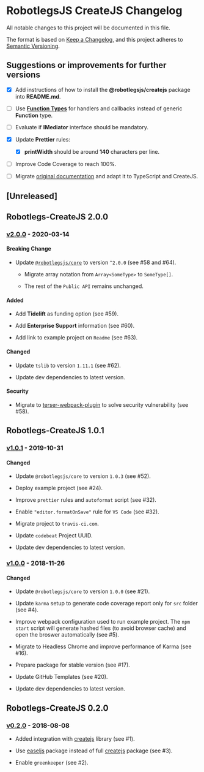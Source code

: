# RobotlegsJS CreateJS Changelog

All notable changes to this project will be documented in this file.

The format is based on [Keep a Changelog](https://keepachangelog.com/en/1.0.0/),
and this project adheres to [Semantic Versioning](https://semver.org/spec/v2.0.0.html).

## Suggestions or improvements for further versions

- [x] Add instructions of how to install the **@robotlegsjs/createjs** package into **README.md**.

- [ ] Use [**Function Types**](https://www.typescriptlang.org/docs/handbook/functions.html) for handlers and callbacks instead of generic **Function** type.

- [ ] Evaluate if **IMediator** interface should be mandatory.

- [x] Update **Prettier** rules:

  - [x] **printWidth** should be around **140** characters per line.

- [ ] Improve Code Coverage to reach 100%.

- [ ] Migrate [original documentation](https://github.com/robotlegs/robotlegs-framework/blob/master/src/readme.md) and adapt it to TypeScript and CreateJS.

## [Unreleased]

<!--
Types of changes:

#### Added
- for new features.

#### Changed
- for changes in existing functionality.

#### Deprecated
- for soon-to-be removed features.

#### Removed
- for now removed features.

#### Fixed
- for any bug fixes.

#### Security
- in case of vulnerabilities.
-->

## Robotlegs-CreateJS 2.0.0

### [v2.0.0](https://github.com/RobotlegsJS/RobotlegsJS-CreateJS/releases/tag/2.0.0) - 2020-03-14

#### Breaking Change

- Update [`@robotlegsjs/core`](https://github.com/RobotlegsJS/RobotlegsJS) to version `^2.0.0` (see #58 and #64).

  - Migrate array notation from `Array<SomeType>` to `SomeType[]`.

  - The rest of the `Public API` remains unchanged.

#### Added

- Add **Tidelift** as funding option (see #59).

- Add **Enterprise Support** information (see #60).

- Add link to example project on `Readme` (see #63).

#### Changed

- Update `tslib` to version `1.11.1` (see #62).

- Update dev dependencies to latest version.

#### Security

- Migrate to [terser-webpack-plugin](https://github.com/webpack-contrib/terser-webpack-plugin) to solve security vulnerability (see #58).

## Robotlegs-CreateJS 1.0.1

### [v1.0.1](https://github.com/RobotlegsJS/RobotlegsJS-CreateJS/releases/tag/1.0.1) - 2019-10-31

#### Changed

- Update `@robotlegsjs/core` to version `1.0.3` (see #52).

- Deploy example project (see #24).

- Improve `prettier` rules and `autoformat` script (see #32).

- Enable `"editor.formatOnSave"` rule for `VS Code` (see #32).

- Migrate project to `travis-ci.com`.

- Update `codebeat` Project UUID.

- Update dev dependencies to latest version.

### [v1.0.0](https://github.com/RobotlegsJS/RobotlegsJS-CreateJS/releases/tag/1.0.0) - 2018-11-26

#### Changed

- Update `@robotlegsjs/core` to version `1.0.0` (see #21).

- Update `karma` setup to generate code coverage report only for `src` folder (see #4).

- Improve webpack configuration used to run example project. The `npm start` script will generate hashed files (to avoid browser cache) and open the broswer automatically (see #5).

- Migrate to Headless Chrome and improve performance of Karma (see #16).

- Prepare package for stable version (see #17).

- Update GitHub Templates (see #20).

- Update dev dependencies to latest version.

## Robotlegs-CreateJS 0.2.0

### [v0.2.0](https://github.com/RobotlegsJS/RobotlegsJS-CreateJS/releases/tag/0.2.0) - 2018-08-08

- Added integration with [createjs](https://createjs.com) library (see #1).

- Use [easeljs](https://www.npmjs.com/package/easeljs) package instead of full [createjs](https://www.npmjs.com/package/createjs) package (see #3).

- Enable `greenkeeper` (see #2).
